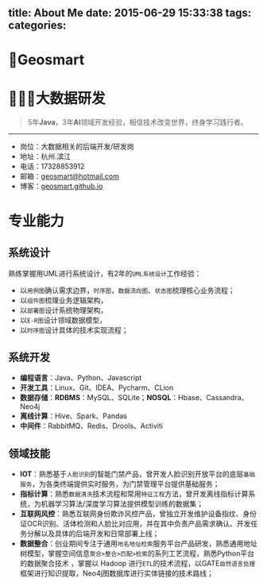 title: About Me
date: 2015-06-29 15:33:38
tags:
categories:
---

# 🐒Geosmart

# 👨🏻‍💻大数据研发

>5年**Java**，3年**AI**领域开发经验，相信技术改变世界，终身学习践行者。

---

* 岗位：大数据相关的后端开发/研发岗
* 地址：杭州.滨江
* 电话：17328853912
* 邮箱：geosmart@hotmail.com   
* 博客：[geosmart.github.io](https://geosmart.github.io/)

# 专业能力

## 系统设计

熟练掌握用UML进行系统设计，有2年的`UML系统设计`工作经验：

* 以`用例图`确认需求边界，`时序图`，`数据流向图`、`状态图`梳理核心业务流程；
* 以`组件图`梳理业务逻辑架构，
* 以`部署图`设计系统物理架构，
* 以`E-R图`设计领域数据模型，
* 以`时序图`设计具体的技术实现流程；

## 系统开发

* **编程语言**：Java、Python、Javascript
* **开发工具**：Linux、Git、IDEA、Pycharm、CLion
* **数据存储**：**RDBMS**：MySQL、SQLite；**NOSQL**：Hbase、Cassandra、Neo4j
* **离线计算**：Hive、Spark、Pandas
* **中间件**：RabbitMQ、Redis、Drools、Activiti

## 领域技能

* **IOT**：熟悉基于`人脸识别`的智能门禁产品，曾开发人脸识别开放平台的底层`基础服务`，为各类终端提供实时服务，为门禁管理平台提供基础服务；
* **指标计算**：熟悉`数据清洗`技术流程和常用`特征工程`方法，曾开发离线指标计算系统，为机器学习算法/深度学习算法提供模型训练的数据集；
* **互联网风控**：熟悉互联网身份欺诈风控产品，曾独立开发维护设备指纹、身份证OCR识别、活体检测和人脸比对应用，并在其中负责产品需求确认、开发任务分解以及具体的后端开发和日常部署上线；
* **数据整合**：创业期间专注于通用`地名地址检索`服务平台产品研发，熟悉通用地址树模型，掌握空间信息`聚合>整合>匹配>检索`的系列工艺流程，熟悉Python平台的数据聚合技术 ，掌握以 Hadoop 进行`ETL`的技术流程，以GATE`自然语言处理`框架进行知识提取，Neo4j图数据库进行实体链接的技术路线；

